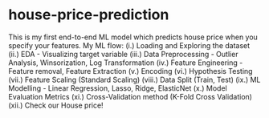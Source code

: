 # house-price-prediction
This is my first end-to-end ML model which predicts house price when you specify your features.
My ML flow:
(i.) Loading and Exploring the dataset
(ii.) EDA - Visualizing target variable
(iii.) Data Preprocessing - Outlier Analysis, Winsorization, Log Transformation
(iv.) Feature Engineering - Feature removal, Feature Extraction
(v.) Encoding
(vi.) Hypothesis Testing
(vii.) Feature Scaling (Standard Scaling)
(viii.) Data Split (Train, Test)
(ix.) ML Modelling - Linear Regression, Lasso, Ridge, ElasticNet
(x.) Model Evaluation Metrics
(xi.) Cross-Validation method (K-Fold Cross Validation)
(xii.) Check our House price!
